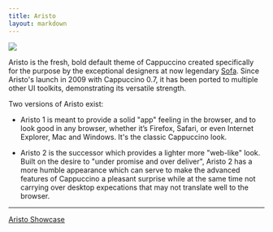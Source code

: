 ```yaml
---
title: Aristo
layout: markdown
---
```


![](aristo.png)


Aristo is the fresh, bold default theme of Cappuccino created specifically for the purpose by the exceptional designers at now legendary [Sofa](http://madebysofa.com). Since Aristo's launch in 2009 with Cappuccino 0.7, it has been ported to multiple other UI toolkits, demonstrating its versatile strength.

Two versions of Aristo exist:

* Aristo 1 is meant to provide a solid "app" feeling in the browser, and to look good in any browser, whether it’s Firefox, Safari, or even Internet Explorer, Mac and Windows. It's the classic Cappuccino look.

* Aristo 2 is the successor which provides a lighter more "web-like" look. Built on the desire to "under promise and over deliver", Aristo 2 has a more humble appearance which can serve to make the advanced features of Cappuccino a pleasant surprise while at the same time not carrying over desktop expecations that may not translate well to the browser.

---

<a class="btn btn-primary" href="showcase/">Aristo Showcase</a>

